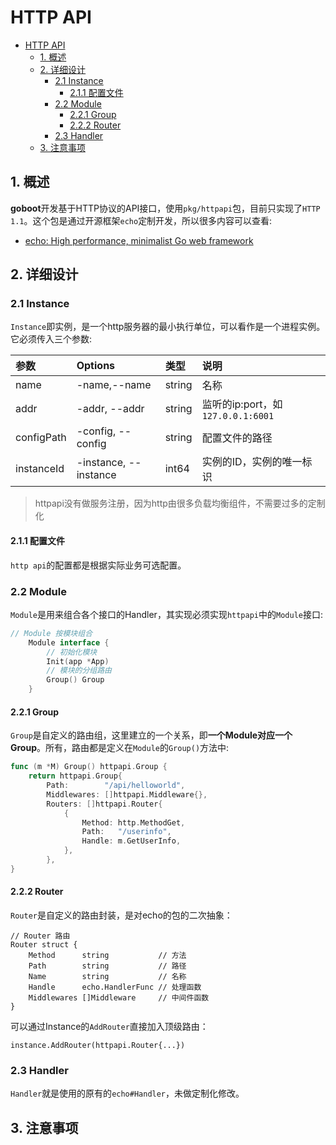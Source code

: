 # HTTP API

- [HTTP API](#http-api)
	- [1. 概述](#1-概述)
	- [2. 详细设计](#2-详细设计)
		- [2.1 Instance](#21-instance)
			- [2.1.1 配置文件](#211-配置文件)
		- [2.2 Module](#22-module)
			- [2.2.1 Group](#221-group)
			- [2.2.2 Router](#222-router)
		- [2.3 Handler](#23-handler)
	- [3. 注意事项](#3-注意事项)


## 1. 概述

**goboot**开发基于HTTP协议的API接口，使用`pkg/httpapi`包，目前只实现了`HTTP 1.1`。这个包是通过开源框架`echo`定制开发，所以很多内容可以查看:
* [echo: High performance, minimalist Go web framework](https://github.com/labstack/echo)

## 2. 详细设计

### 2.1 Instance

`Instance`即实例，是一个http服务器的最小执行单位，可以看作是一个进程实例。它必须传入三个参数:

| 参数       | Options               | 类型   | 说明                              |
| :--------- | :-------------------- | :----- | :-------------------------------- |
| name       | -name,--name          | string | 名称                              |
| addr       | -addr, --addr         | string | 监听的ip:port，如`127.0.0.1:6001` |
| configPath | -config, --config     | string | 配置文件的路径                    |
| instanceId | -instance, --instance | int64  | 实例的ID，实例的唯一标识          |

> httpapi没有做服务注册，因为http由很多负载均衡组件，不需要过多的定制化

#### 2.1.1 配置文件

`http api`的配置都是根据实际业务可选配置。

### 2.2 Module

`Module`是用来组合各个接口的Handler，其实现必须实现`httpapi`中的`Module`接口:

```go
// Module 按模块组合
	Module interface {
		// 初始化模块
		Init(app *App)
		// 模块的分组路由
		Group() Group
	}
```

#### 2.2.1 Group

`Group`是自定义的路由组，这里建立的一个关系，即**一个Module对应一个Group**。所有，路由都是定义在`Module`的`Group()`方法中:

```go
func (m *M) Group() httpapi.Group {
	return httpapi.Group{
		Path:        "/api/helloworld",
		Middlewares: []httpapi.Middleware{},
		Routers: []httpapi.Router{
			{
				Method: http.MethodGet,
				Path:   "/userinfo",
				Handle: m.GetUserInfo,
			},
		},
}
```


#### 2.2.2 Router

`Router`是自定义的路由封装，是对echo的包的二次抽象：

```
// Router 路由
Router struct {
    Method      string           // 方法
    Path        string           // 路径
    Name        string           // 名称
    Handle      echo.HandlerFunc // 处理函数
    Middlewares []Middleware     // 中间件函数
}
```

可以通过Instance的`AddRouter`直接加入顶级路由：

```
instance.AddRouter(httpapi.Router{...})
```

### 2.3 Handler

`Handler`就是使用的原有的`echo#Handler`，未做定制化修改。

## 3. 注意事项